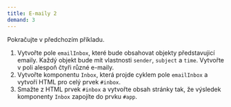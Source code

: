 ```yaml
---
title: E-maily 2
demand: 3
---
```


Pokračujte v předchozím příkladu.

1. Vytvořte pole `emailInbox`, které bude obsahovat objekty představujicí emaily. Každý objekt bude mít vlastnosti `sender`, `subject` a `time`. Vytvořte v poli alespoň čtyři různé e-maily.
1. Vytvořte komponentu `Inbox`, která projde cyklem pole `emailInbox` a vytvoří HTML pro celý prvek `#inbox`.
1. Smažte z HTML prvek `#inbox` a vytvořte obsah stránky tak, že výsledek komponenty `Inbox` zapojíte do prvku `#app`.
